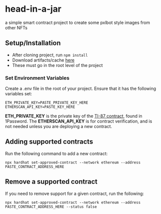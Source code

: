 # head-in-a-jar
a simple smart contract project to create some pxlbot style images from other NFTs

## Setup/Installation
* After cloning project, run `npm install`
* Download artifacts/cache [here](https://drive.google.com/file/d/1YH0VRJxmKO3UzWR7_WxJ3jTtFe7W2ki2/view?usp=sharing)
 * These must go in the root level of the project

### Set Environment Variables
Create a .env file in the root of your project. Ensure that it has the following variables set:
```
ETH_PRIVATE_KEY=PASTE_PRIVATE_KEY_HERE
ETHERSCAN_API_KEY=PASTE_KEY_HERE
```
**ETH_PRIVATE_KEY** is the private key of the [TI-87 contract](https://docs.google.com/spreadsheets/d/1gMhiWb3Pg8nE_Np70AR0H31oubg0haQMPipKhqm9Hn4/edit#gid=0), found in 1Password. The **ETHERSCAN_API_KEY** is for contract verification, and is not needed unless you are deploying a new contract.

## Adding supported contracts
Run the following command to add a new contract:
```
npx hardhat set-approved-contract --network ethereum --address PASTE_CONTRACT_ADDRESS_HERE
```

## Remove a supported contract
If you need to remove support for a given contract, run the following:
```
npx hardhat set-approved-contract --network ethereum --address PASTE_CONTRACT_ADDRESS_HERE --status false
```

